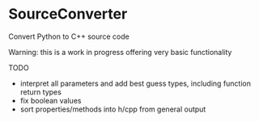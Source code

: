 # SourceConverter
Convert Python to C++ source code

Warning: this is a work in progress offering very basic functionality

TODO
- interpret all parameters and add best guess types, including function return types
- fix boolean values
- sort properties/methods into h/cpp from general output 